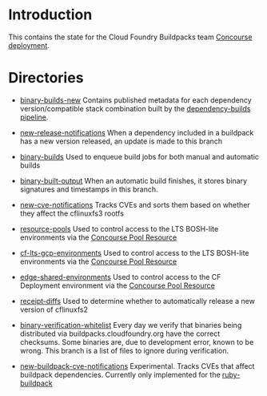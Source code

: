 # Introduction

This contains the state for the Cloud Foundry Buildpacks team [Concourse deployment](https://buildpacks.ci.cf-app.com/).

# Directories

* [binary-builds-new](binary-builds-new) Contains published metadata for each dependency version/compatible stack combination built by the [dependency-builds pipeline](https://buildpacks.ci.cf-app.com/teams/main/pipelines/dependency-builds).

* [new-release-notifications](new-release-notifications) When a dependency included in a buildpack has a new version released, an update is made to this branch

* [binary-builds](binary-builds) Used to enqueue build jobs for both manual and automatic builds

* [binary-built-output](binary-built-output) When an automatic build finishes, it stores binary signatures and timestamps in this branch.


* [new-cve-notifications](new-cve-notifications) Tracks CVEs and sorts them based on whether they affect the cflinuxfs3 rootfs

* [resource-pools](resource-pools) Used to control access to the LTS BOSH-lite environments via the [Concourse Pool Resource](https://github.com/concourse/pool-resource)

* [cf-lts-gcp-environments](cf-lts-gcp-environments) Used to control access to the LTS BOSH-lite environments via the [Concourse Pool Resource](https://github.com/concourse/pool-resource)

* [edge-shared-environments](edge-shared-environments) Used to control access to the CF Deployment environment via the [Concourse Pool Resource](https://github.com/concourse/pool-resource)

* [receipt-diffs](receipt-diffs) Used to determine whether to automatically release a new version of cflinuxfs2

* [binary-verification-whitelist](binary-verification-whitelist) Every day we verify that binaries being distributed via buildpacks.cloudfoundry.org have the correct checksums. Some binaries are, due to development error, known to be wrong. This branch is a list of files to ignore during verification.

* [new-buildpack-cve-notifications](new-cve-notifications) Experimental. Tracks CVEs that affect buildpack dependencies. Currently only implemented for the [ruby-buildpack](https://github.com/cloudfoundry/ruby-buildpack)
